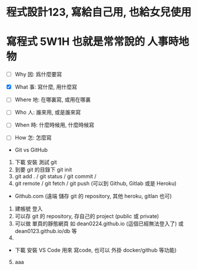# 程式設計123, 寫給自己用, 也給女兒使用
# 寫程式 5W1H 也就是常常說的 人事時地物
- [ ] Why   因: 爲什麼要寫
- [x] What  事: 寫什麼, 用什麼寫
- [ ] Where 地: 在哪裏寫, 或用在哪裏
- [ ] Who   人: 誰來用, 或是誰來寫
- [ ] When  時: 什麼時候用, 什麼時候寫
- [ ] How   怎: 怎麼寫


- Git vs GitHub
1. 下載 安裝 測試 git
2.  到要 git 的目錄下 git init
3.  git add . /  git status / git commit / 
4.  git remote / git fetch / git push (可以到 Github, Gitlab 或是 Heroku)  

- Github.com  (遠端 儲存 git 的 repository,  其他 heroku, gitlan 也可) 
1. 建帳號 登入 
2. 可以存 git 的 repository, 存自己的 project (public 或 private)
3. 可以做 單頁的靜態網頁  如 dean0224.github.io (這個已經無法登入了) 或 dean0123.github.io/db 等
4. 

- 下載 安裝 VS Code 用來 寫code, 也可以 外掛 docker/github 等功能)
5. aaa

